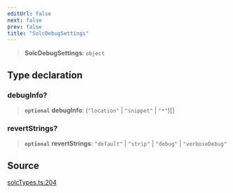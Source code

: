 ```yaml
---
editUrl: false
next: false
prev: false
title: "SolcDebugSettings"
---
```


> **SolcDebugSettings**: `object`

## Type declaration

### debugInfo?

> **`optional`** **debugInfo**: (`"location"` \| `"snippet"` \| `"*"`)[]

### revertStrings?

> **`optional`** **revertStrings**: `"default"` \| `"strip"` \| `"debug"` \| `"verboseDebug"`

## Source

[solcTypes.ts:204](https://github.com/evmts/tevm-monorepo/blob/main/bundler-packages/solc/src/solcTypes.ts#L204)
